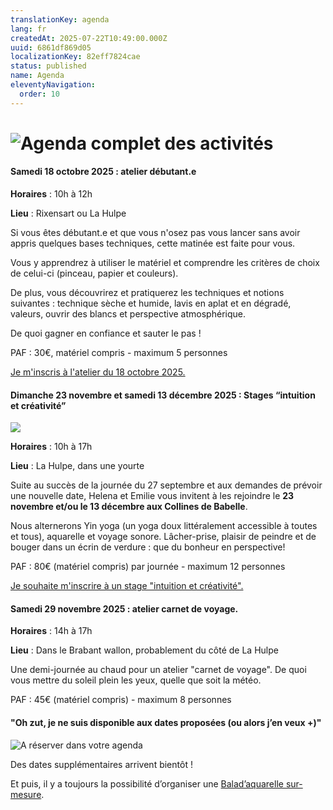 ```yaml
---
translationKey: agenda
lang: fr
createdAt: 2025-07-22T10:49:00.000Z
uuid: 6861df869d05
localizationKey: 82eff7824cae
status: published
name: Agenda
eleventyNavigation:
  order: 10
---
```

# ![Agenda complet des activités](/_images/Agenda%20complet%20des%20activit%C3%A9s-1.webp)

#### 

#### Samedi 18 octobre 2025 : atelier débutant.e

**Horaires** : 10h à 12h

**Lieu** : Rixensart ou La Hulpe

Si vous êtes débutant.e et que vous n'osez pas vous lancer sans avoir appris quelques bases techniques, cette matinée est faite pour vous. 

Vous y apprendrez à utiliser le matériel et comprendre les critères de choix de celui-ci (pinceau, papier et couleurs). 

De plus, vous découvrirez et pratiquerez les techniques et notions suivantes : technique sèche et humide, lavis en aplat et en dégradé, valeurs, ouvrir des blancs et perspective atmosphérique. 

De quoi gagner en confiance et sauter le pas !

PAF : 30€, matériel compris - maximum 5 personnes

[Je m'inscris à l'atelier du 18 octobre 2025.](https://forms.gle/rjB3wdFDPHmkwAaR9)

#### Dimanche 23 novembre et samedi 13 décembre 2025 : Stages “intuition et créativité”

![](/_images/Stages%20%C2%AB%20intuition%20et%20cr%C3%A9ativit%C3%A9%20%C2%BB%20%282%29.webp)

**Horaires** : 10h à 17h

**Lieu** : La Hulpe, dans une yourte

Suite au succès de la journée du 27 septembre et aux demandes de prévoir une nouvelle date, Helena et Emilie vous invitent à les rejoindre le **23 novembre et/ou le 13 décembre aux Collines de Babelle**. 

Nous alternerons Yin yoga (un yoga doux littéralement accessible à toutes et tous), aquarelle et voyage sonore. Lâcher-prise, plaisir de peindre et de bouger dans un écrin de verdure : que du bonheur en perspective!  

PAF : 80€ (matériel compris) par journée - maximum 12 personnes

[Je souhaite m'inscrire à un stage "intuition et créativité".](https://forms.gle/fqc4fNgLsvseFbQh8)

#### Samedi 29 novembre 2025 : atelier carnet de voyage. 

**Horaires** : 14h à 17h

**Lieu** : Dans le Brabant wallon, probablement du côté de La Hulpe

Une demi-journée au chaud pour un atelier "carnet de voyage". De quoi vous mettre du soleil plein les yeux, quelle que soit la météo. 

PAF : 45€ (matériel compris) - maximum 8 personnes

#### "Oh zut, je ne suis disponible aux dates proposées (ou alors j’en veux +)"

![A réserver dans votre agenda](/_images/Autres%20opportunit%C3%A9s.webp)

Des dates supplémentaires arrivent bientôt !

Et puis, il y a toujours la possibilité d’organiser une [Balad’aquarelle sur-mesure](https://www.voyage-aquarelle.be/fr/stages-et-journees-speciales-ou-sur-mesure/).
